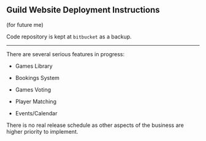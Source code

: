 Guild Website Deployment Instructions
---

(for future me)


Code repository is kept at `bitbucket` as a backup.


---

There are several serious features in progress:

- Games Library

- Bookings System

- Games Voting

- Player Matching

- Events/Calendar


There is no real release schedule as other aspects of the business are higher priority to implement.
